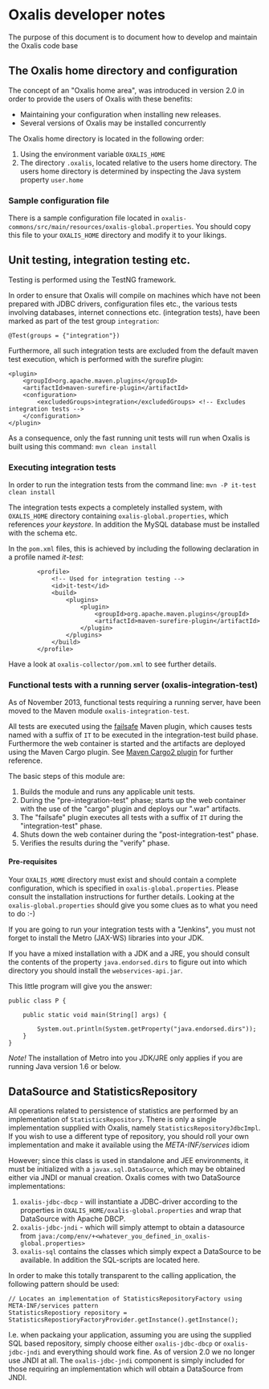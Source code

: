 # Oxalis developer notes

The purpose of this document is to document how to develop and maintain the Oxalis code base

## The Oxalis home directory and configuration

The concept of an "Oxalis home area", was introduced in version 2.0 in order to provide the users of Oxalis with these benefits:

* Maintaining your configuration when installing new releases.
* Several versions of Oxalis may be installed concurrently

The Oxalis home directory is located in the following order:

1. Using the environment variable `OXALIS_HOME`
1. The directory `.oxalis`, located relative to the users home directory. The users home directory is determined by
  inspecting the Java system property `user.home`

### Sample configuration file

There is a sample configuration file located in `oxalis-commons/src/main/resources/oxalis-global.properties`.
You should copy this file to your `OXALIS_HOME` directory and modify it to your likings.

## Unit testing, integration testing etc.

Testing is performed using the TestNG framework.

In order to ensure that Oxalis will compile on machines which have not been prepared with JDBC drivers, configuration files
etc., the various tests involving databases, internet connections etc. (integration tests), have been marked as part of the
test group `integration`:

    @Test(groups = {"integration"})

Furthermore, all such integration tests are excluded from the default maven test execution, which is performed with the
surefire plugin:

    <plugin>
        <groupId>org.apache.maven.plugins</groupId>
        <artifactId>maven-surefire-plugin</artifactId>
        <configuration>
            <excludedGroups>integration</excludedGroups> <!-- Excludes integration tests -->
        </configuration>
    </plugin>

As a consequence, only the fast running unit tests will run when Oxalis is built using this command:
`mvn clean install`

### Executing integration tests

In order to run the integration tests from the command line:
`mvn -P it-test clean install`

The integration tests expects a completely installed system, with `OXALIS_HOME` directory containing `oxalis-global.properties`, which
references *your keystore*. In addition the MySQL database must be installed with the schema etc.

In the `pom.xml` files, this is achieved by including the following declaration in a profile named *it-test*:

            <profile>
                <!-- Used for integration testing -->
                <id>it-test</id>
                <build>
                    <plugins>
                        <plugin>
                            <groupId>org.apache.maven.plugins</groupId>
                            <artifactId>maven-surefire-plugin</artifactId>
                        </plugin>
                    </plugins>
                </build>
            </profile>

Have a look at `oxalis-collector/pom.xml` to see further details.

### Functional tests with a running server (oxalis-integration-test)

As of November 2013, functional tests requiring a running server, have been moved to the Maven module `oxalis-integration-test`.

All tests are executed using the [failsafe](http://maven.apache.org/surefire/maven-failsafe-plugin/) Maven plugin,
which causes tests named with a suffix of `IT` to be executed in the
integration-test build phase. Furthermore the web container is started and the artifacts are deployed using the Maven Cargo plugin.
See [Maven Cargo2 plugin](http://cargo.codehaus.org/Maven2+plugin) for further reference.

The basic steps of this module are:

1. Builds the module and runs any applicable unit tests.
1. During the "pre-integration-test" phase; starts up the web container with the use of the "cargo" plugin and deploys
   our ".war" artifacts.
1. The "failsafe" plugin executes all tests with a suffix of `IT` during the "integration-test" phase.
1. Shuts down the web container during the "post-integration-test" phase.
1. Verifies the results during the "verify" phase.

#### Pre-requisites

Your `OXALIS_HOME` directory must exist and should contain a complete configuration, which is specified in `oxalis-global.properties`.
Please consult the installation instructions for further details. Looking at the `oxalis-global.properties` should give you
some clues as to what you need to do :-)

If you are going to run your integration tests with a "Jenkins", you must not forget to install the Metro (JAX-WS) libraries into your
JDK.

If you have a mixed installation with a JDK and a JRE, you should consult the contents of the property `java.endorsed.dirs` to figure out
into which directory you should install the `webservices-api.jar`.

This little program will give you the answer:

    public class P {

    	public static void main(String[] args) {

    		System.out.println(System.getProperty("java.endorsed.dirs"));
    	}
    }

*Note!* The installation of Metro into you JDK/JRE only applies if you are running Java version 1.6 or below.


## DataSource and StatisticsRepository

All operations related to persistence of statistics are performed by an implementation of `StatisticsRepository`. There is only
a single implementation supplied with Oxalis, namely `StatisticsRepositoryJdbcImpl`. If you wish to use a different type of repository,
you should roll your own implementation and make it available using the *META-INF/services* idiom

However; since this class is used in standalone and JEE environments, it must be initialized with a `javax.sql.DataSource`,
which may be obtained either via JNDI or manual creation. Oxalis comes with two DataSource implementations:

1. `oxalis-jdbc-dbcp` - will instantiate a JDBC-driver according to the properties in `OXALIS_HOME/oxalis-global.properties` and
wrap that DataSource with Apache DBCP.
1. `oxalis-jdbc-jndi` - which will simply attempt to obtain a datasource from `java:/comp/env/+<whatever_you_defined_in_oxalis-global.properties>`
1. `oxalis-sql` contains the classes which simply expect a DataSource to be available. In addition the SQL-scripts are located here.

In order to make this totally transparent to the calling application, the following pattern should be used:

    // Locates an implementation of StatisticsRepositoryFactory using META-INF/services pattern
    StatisticsRepostiory repository = StatisticsRepostioryFactoryProvider.getInstance().getInstance();

I.e. when packaing your application, assuming you are using the supplied SQL based repository,
simply choose either `oxalis-jdbc-dbcp` or `oxalis-jdbc-jndi` and everything
should work fine. As of version 2.0 we no longer use JNDI at all. The `oxalis-jdbc-jndi` component is simply included for those requiring an implementation
which will obtain a DataSource from JNDI.